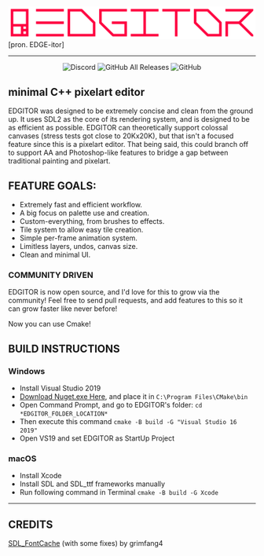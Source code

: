 <img src="https://github.com/ENDESGA/EDGITOR/blob/master/git/title.png" />
[pron. EDGE-itor]

- - - - - - -

<p align="center">
  <img alt="Discord" src="https://img.shields.io/discord/732380484956586035?color=FF0040&label=chat&logo=discord&logoColor=FFFFFF">
  <img alt="GitHub All Releases" src="https://img.shields.io/github/downloads/ENDESGA/EDGITOR/total?color=FF0040">
  <img alt="GitHub" src="https://img.shields.io/github/license/ENDESGA/EDGITOR?color=FF0040">
</p>

## minimal C++ pixelart editor
EDGITOR was designed to be extremely concise and clean from the ground up. It uses SDL2 as the core of its rendering system, and is designed to be as efficient as possible. EDGITOR can theoretically support colossal canvases (stress tests got close to 20Kx20K), but that isn't a focused feature since this is a pixelart editor. That being said, this could branch off to support AA and Photoshop-like features to bridge a gap between traditional painting and pixelart.

## FEATURE GOALS:
- Extremely fast and efficient workflow.
- A big focus on palette use and creation.
- Custom-everything, from brushes to effects.
- Tile system to allow easy tile creation.
- Simple per-frame animation system.
- Limitless layers, undos, canvas size.
- Clean and minimal UI.

### COMMUNITY DRIVEN
EDGITOR is now open source, and I'd love for this to grow via the community! Feel free to send pull requests, and add features to this so it can grow faster like never before!

Now you can use Cmake!

## BUILD INSTRUCTIONS
### Windows
- Install Visual Studio 2019
- [Download Nuget.exe Here](https://dist.nuget.org/win-x86-commandline/latest/nuget.exe), and place it in `C:\Program Files\CMake\bin`
- Open Command Prompt, and go to EDGITOR's folder: `cd *EDGITOR_FOLDER_LOCATION*`
- Then execute this command `cmake -B build -G "Visual Studio 16 2019"`
- Open VS19 and set EDGITOR as StartUp Project

### macOS
- Install Xcode
- Install SDL and SDL_ttf frameworks manually
- Run following command in Terminal `cmake -B build -G Xcode`

- - - - - - -

## CREDITS
[SDL_FontCache](https://github.com/grimfang4/SDL_FontCache) (with some fixes) by grimfang4 
